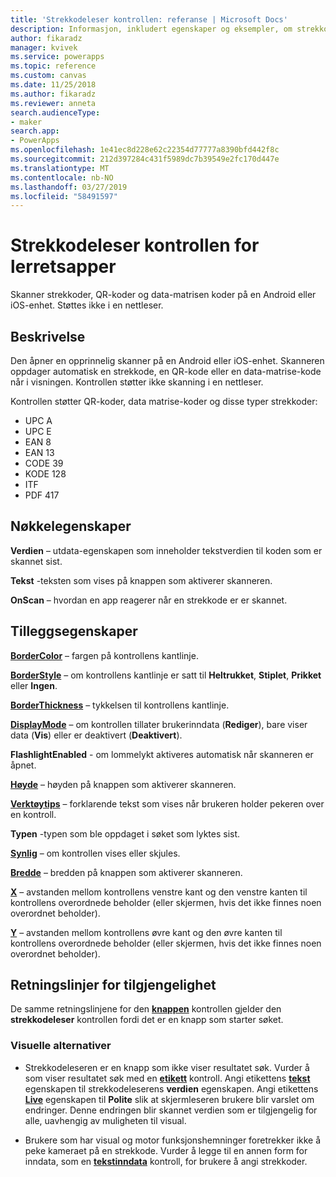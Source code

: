 ```yaml
---
title: 'Strekkodeleser kontrollen: referanse | Microsoft Docs'
description: Informasjon, inkludert egenskaper og eksempler, om strekkodeleser kontrollen
author: fikaradz
manager: kvivek
ms.service: powerapps
ms.topic: reference
ms.custom: canvas
ms.date: 11/25/2018
ms.author: fikaradz
ms.reviewer: anneta
search.audienceType:
- maker
search.app:
- PowerApps
ms.openlocfilehash: 1e41ec8d228e62c22354d77777a8390bfd442f8c
ms.sourcegitcommit: 212d397284c431f5989dc7b39549e2fc170d447e
ms.translationtype: MT
ms.contentlocale: nb-NO
ms.lasthandoff: 03/27/2019
ms.locfileid: "58491597"
---
```

# <a name="barcode-scanner-control-for-canvas-apps"></a>Strekkodeleser kontrollen for lerretsapper

Skanner strekkoder, QR-koder og data-matrisen koder på en Android eller iOS-enhet. Støttes ikke i en nettleser.

## <a name="description"></a>Beskrivelse

Den åpner en opprinnelig skanner på en Android eller iOS-enhet. Skanneren oppdager automatisk en strekkode, en QR-kode eller en data-matrise-kode når i visningen. Kontrollen støtter ikke skanning i en nettleser.

Kontrollen støtter QR-koder, data matrise-koder og disse typer strekkoder:

- UPC A
- UPC E
- EAN 8
- EAN 13
- CODE 39
- KODE 128
- ITF
- PDF 417

## <a name="key-properties"></a>Nøkkelegenskaper

**Verdien** – utdata-egenskapen som inneholder tekstverdien til koden som er skannet sist.

**Tekst** -teksten som vises på knappen som aktiverer skanneren.

**OnScan** – hvordan en app reagerer når en strekkode er er skannet.

## <a name="additional-properties"></a>Tilleggsegenskaper

**[BorderColor](properties-color-border.md)** – fargen på kontrollens kantlinje.

**[BorderStyle](properties-color-border.md)** – om kontrollens kantlinje er satt til **Heltrukket**, **Stiplet**, **Prikket** eller **Ingen**.

**[BorderThickness](properties-color-border.md)** – tykkelsen til kontrollens kantlinje.

**[DisplayMode](properties-core.md)** – om kontrollen tillater brukerinndata (**Rediger**), bare viser data (**Vis**) eller er deaktivert (**Deaktivert**).

**FlashlightEnabled** - om lommelykt aktiveres automatisk når skanneren er åpnet.

**[Høyde](properties-size-location.md)**  – høyden på knappen som aktiverer skanneren.

**[Verktøytips](properties-core.md)** – forklarende tekst som vises når brukeren holder pekeren over en kontroll.

**Typen** -typen som ble oppdaget i søket som lyktes sist.

**[Synlig](properties-core.md)** – om kontrollen vises eller skjules.

**[Bredde](properties-size-location.md)**  – bredden på knappen som aktiverer skanneren.

**[X](properties-size-location.md)** – avstanden mellom kontrollens venstre kant og den venstre kanten til kontrollens overordnede beholder (eller skjermen, hvis det ikke finnes noen overordnet beholder).

**[Y](properties-size-location.md)** – avstanden mellom kontrollens øvre kant og den øvre kanten til kontrollens overordnede beholder (eller skjermen, hvis det ikke finnes noen overordnet beholder).

## <a name="accessibility-guidelines"></a>Retningslinjer for tilgjengelighet
De samme retningslinjene for den **[knappen](control-button.md)** kontrollen gjelder den **strekkodeleser** kontrollen fordi det er en knapp som starter søket.

### <a name="visual-alternatives"></a>Visuelle alternativer
* Strekkodeleseren er en knapp som ikke viser resultatet søk. Vurder å som viser resultatet søk med en **[etikett](control-text-box.md)** kontroll. Angi etikettens **[tekst](properties-core.md)** egenskapen til strekkodeleserens **verdien** egenskapen. Angi etikettens **[Live](properties-accessibility.md)** egenskapen til **Polite** slik at skjermleseren brukere blir varslet om endringer. Denne endringen blir skannet verdien som er tilgjengelig for alle, uavhengig av muligheten til visual.

* Brukere som har visual og motor funksjonshemninger foretrekker ikke å peke kameraet på en strekkode. Vurder å legge til en annen form for inndata, som en **[tekstinndata](control-text-input.md)** kontroll, for brukere å angi strekkoder.
